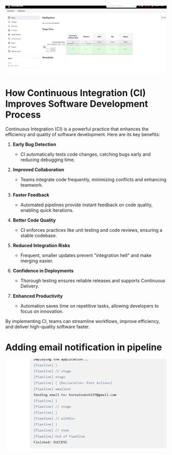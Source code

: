 ![Image](image.png)


 # How Continuous Integration (CI) Improves Software Development Process

Continuous Integration (CI) is a powerful practice that enhances the efficiency and quality of software development. Here are its key benefits:

1. **Early Bug Detection**  
   - CI automatically tests code changes, catching bugs early and reducing debugging time.

2. **Improved Collaboration**  
   - Teams integrate code frequently, minimizing conflicts and enhancing teamwork.

3. **Faster Feedback**  
   - Automated pipelines provide instant feedback on code quality, enabling quick iterations.

4. **Better Code Quality**  
   - CI enforces practices like unit testing and code reviews, ensuring a stable codebase.

5. **Reduced Integration Risks**  
   - Frequent, smaller updates prevent "integration hell" and make merging easier.

6. **Confidence in Deployments**  
   - Thorough testing ensures reliable releases and supports Continuous Delivery.

7. **Enhanced Productivity**  
   - Automation saves time on repetitive tasks, allowing developers to focus on innovation.

By implementing CI, teams can streamline workflows, improve efficiency, and deliver high-quality software faster.

 # Adding email notification in pipeline
![Image](email.png)






